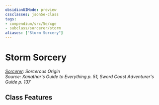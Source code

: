 ```yaml
---
obsidianUIMode: preview
cssclasses: json5e-class
tags:
- compendium/src/5e/xge
- subclass/sorcerer/storm
aliases: ["Storm Sorcery"]
---
```

# Storm Sorcery
*[Sorcerer](sorcerer.md): Sorcerous Origin*  
*Source: Xanathar's Guide to Everything p. 51, Sword Coast Adventurer's Guide p. 137*  


## Class Features